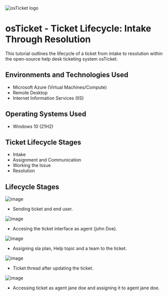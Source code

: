<img src="https://i.imgur.com/Clzj7Xs.png" alt="osTicket logo"/>
</p>

<h1>osTicket - Ticket Lifecycle: Intake Through Resolution</h1>
This tutorial outlines the lifecycle of a ticket from intake to resolution within the open-source help desk ticketing system osTicket.<br />


<h2>Environments and Technologies Used</h2>

- Microsoft Azure (Virtual Machines/Compute)
- Remote Desktop
- Internet Information Services (IIS)

<h2>Operating Systems Used </h2>

- Windows 10</b> (21H2)

<h2>Ticket Lifecycle Stages</h2>

- Intake
- Assignment and Communication
- Working the Issue
- Resolution

<h2>Lifecycle Stages</h2>

![image](https://github.com/user-attachments/assets/e3eaf097-3875-4ca7-bd17-8def4bd4513a)

- Sending ticket and end user.

![image](https://github.com/user-attachments/assets/3e29a6ed-ad12-4a6c-8bbe-86d1143c6c93)

- Accesing the ticket interface as agent (john Doe).

![image](https://github.com/user-attachments/assets/f94ba020-1553-41ef-a708-66f6f16eae99)

- Assigning sla plan, Help topic and a team to the ticket.

![image](https://github.com/user-attachments/assets/4718a0a1-a796-4c90-8dd9-6502a1055aca)

- Ticket thread after updating the ticket.

![image](https://github.com/user-attachments/assets/8bbdd102-92fd-45dd-9f6a-484cea6fb7f5)

- Accessing ticket as agent jane doe and assigning it to agent jane doe.
